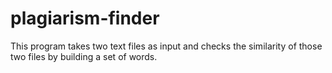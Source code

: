 # plagiarism-finder
This program takes two text files as input and checks the similarity of those two files
by building a set of words.